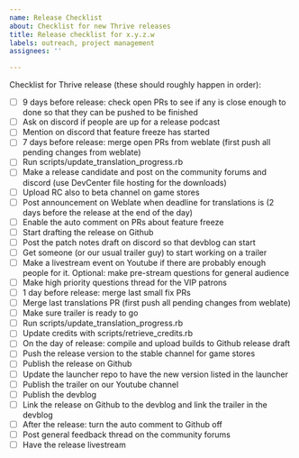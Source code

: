 ```yaml
---
name: Release Checklist
about: Checklist for new Thrive releases
title: Release checklist for x.y.z.w
labels: outreach, project management
assignees: ''

---
```


Checklist for Thrive release (these should roughly happen in order):

- [ ] 9 days before release: check open PRs to see if any is close enough to done so that they can be pushed to be finished
- [ ] Ask on discord if people are up for a release podcast
- [ ] Mention on discord that feature freeze has started
- [ ] 7 days before release: merge open PRs from weblate (first push all pending changes from weblate)
- [ ] Run scripts/update_translation_progress.rb
- [ ] Make a release candidate and post on the community forums and discord (use DevCenter file hosting for the downloads)
- [ ] Upload RC also to beta channel on game stores
- [ ] Post announcement on Weblate when deadline for translations is (2 days before the release at the end of the day)
- [ ] Enable the auto comment on PRs about feature freeze
- [ ] Start drafting the release on Github
- [ ] Post the patch notes draft on discord so that devblog can start
- [ ] Get someone (or our usual trailer guy) to start working on a trailer
- [ ] Make a livestream event on Youtube if there are probably enough people for it. Optional: make pre-stream questions for general audience
- [ ] Make high priority questions thread for the VIP patrons
- [ ] 1 day before release: merge last small fix PRs
- [ ] Merge last translations PR (first push all pending changes from weblate)
- [ ] Make sure trailer is ready to go
- [ ] Run scripts/update_translation_progress.rb
- [ ] Update credits with scripts/retrieve_credits.rb
- [ ] On the day of release: compile and upload builds to Github release draft
- [ ] Push the release version to the stable channel for game stores
- [ ] Publish the release on Github
- [ ] Update the launcher repo to have the new version listed in the launcher
- [ ] Publish the trailer on our Youtube channel
- [ ] Publish the devblog
- [ ] Link the release on Github to the devblog and link the trailer in the devblog
- [ ] After the release: turn the auto comment to Github off
- [ ] Post general feedback thread on the community forums
- [ ] Have the release livestream
